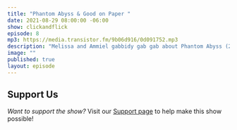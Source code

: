 ```yaml
---
title: "Phantom Abyss & Good on Paper "
date: 2021-08-29 08:00:00 -06:00
show: clickandflick
episode: 8
mp3: https://media.transistor.fm/9b06d916/0d091752.mp3
description: "Melissa and Ammiel gabbidy gab gab about Phantom Abyss (2021) & Good on Paper (2021)."
image: ""
published: true
layout: episode
---
```



## Support Us
*Want to support the show?* Visit our [Support page](https://goodstuff.network/support) to help make this show possible!
